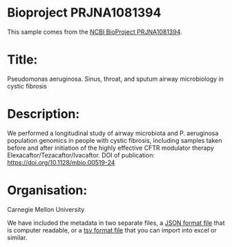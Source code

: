 # Bioproject PRJNA1081394

This sample comes from the [NCBI BioProject PRJNA1081394](https://www.ncbi.nlm.nih.gov/bioproject/?term=PRJNA1081394).

# Title:
Pseudomonas aeruginosa.  Sinus, throat, and sputum airway microbiology in cystic fibrosis


# Description:
We performed a longitudinal study of airway microbiota and P. aeruginosa population genomics in people with cystic fibrosis, including samples taken before and after initiation of the highly effective CFTR modulator therapy Elexacaftor/Tezacaftor/Ivacaftor. DOI of publication: https://doi.org/10.1128/mbio.00519-24

# Organisation:
Carnegie Mellon University

We have included the metadata in two separate files, a [JSON format file](PRJNA1081394.metadata.json.gz) that is computer readable, or a [tsv format file](PRJNA1081394.metadata.tsv.gz) that you can import into excel or similar.
